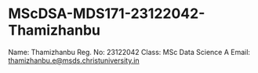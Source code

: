 # MScDSA-MDS171-23122042-Thamizhanbu

Name: Thamizhanbu
Reg. No: 23122042
Class: MSc Data Science A
Email: thamizhanbu.e@msds.christuniversity.in

